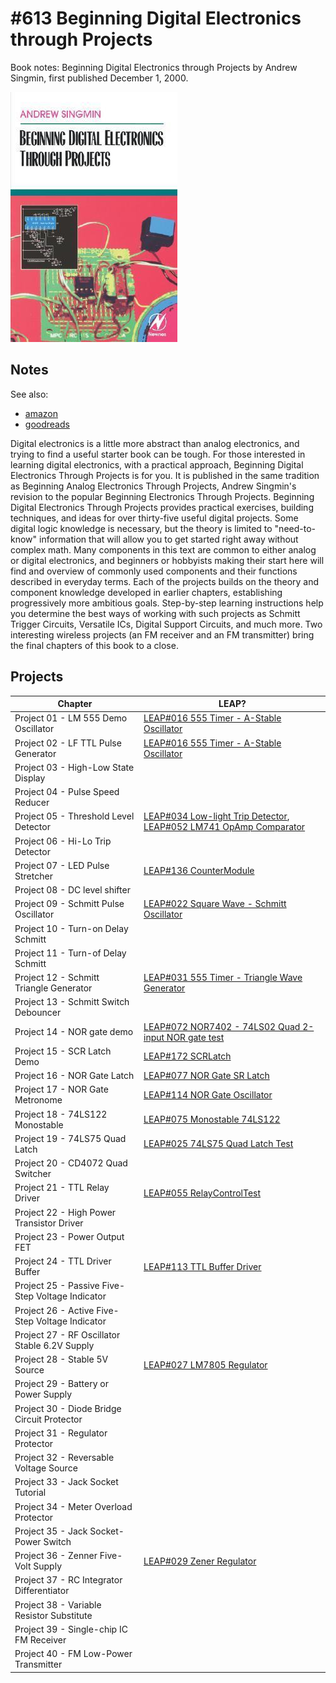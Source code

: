 # #613 Beginning Digital Electronics through Projects

Book notes: Beginning Digital Electronics through Projects by Andrew Singmin, first published December 1, 2000.

[![Build](./assets/beginning-digital-electronics-through-projects_build.jpg?raw=true)](https://amzn.to/4hrP7BC)

## Notes

See also:

* [amazon](https://amzn.to/4hrP7BC)
* [goodreads](https://www.goodreads.com/book/show/1060332.Beginning_Digital_Electronics_through_Projects)

Digital electronics is a little more abstract than analog electronics, and trying to find a useful starter book can be tough. For those interested in learning digital electronics, with a practical approach, Beginning Digital Electronics Through Projects is for you. It is published in the same tradition as Beginning Analog Electronics Through Projects, Andrew Singmin's revision to the popular Beginning Electronics Through Projects. Beginning Digital Electronics Through Projects provides practical exercises, building techniques, and ideas for over thirty-five useful digital projects. Some digital logic knowledge is necessary, but the theory is limited to "need-to-know" information that will allow you to get started right away without complex math. Many components in this text are common to either analog or digital electronics, and beginners or hobbyists making their start here will find and overview of commonly used components and their functions described in everyday terms. Each of the projects builds on the theory and component knowledge developed in earlier chapters, establishing progressively more ambitious goals. Step-by-step learning instructions help you determine the best ways of working with such projects as Schmitt Trigger Circuits, Versatile ICs, Digital Support Circuits, and much more. Two interesting wireless projects (an FM receiver and an FM transmitter) bring the final chapters of this book to a close.

## Projects

| Chapter                                                       | LEAP? |
|---------------------------------------------------------------|-------|
| Project 01 - LM 555 Demo Oscillator                           | [LEAP#016 555 Timer - A-Stable Oscillator](../../Electronics101/555Timer/AstableOscillator/) |
| Project 02 - LF TTL Pulse Generator                           | [LEAP#016 555 Timer - A-Stable Oscillator](../../Electronics101/555Timer/AstableOscillator/) |
| Project 03 - High-Low State Display                           |       |
| Project 04 - Pulse Speed Reducer                              |       |
| Project 05 - Threshold Level Detector                         | [LEAP#034 Low-light Trip Detector](../../Electronics101/LDR/Comparator/), [LEAP#052 LM741 OpAmp Comparator](../../Electronics101/Comparator741/) |
| Project 06 - Hi-Lo Trip Detector                              |       |
| Project 07 - LED Pulse Stretcher                              | [LEAP#136 CounterModule](../../playground/CounterModule/) |
| Project 08 - DC level shifter                                 |       |
| Project 09 - Schmitt Pulse Oscillator                         | [LEAP#022 Square Wave - Schmitt Oscillator](../../Electronics101/Oscillators/SchmittOscillator/) |
| Project 10 - Turn-on Delay Schmitt                            |       |
| Project 11 - Turn-of Delay Schmitt                            |       |
| Project 12 - Schmitt Triangle Generator                       | [LEAP#031 555 Timer - Triangle Wave Generator](../../Electronics101/555Timer/TriangleWaveGen/) |
| Project 13 - Schmitt Switch Debouncer                         |       |
| Project 14 - NOR gate demo                                    | [LEAP#072 NOR7402 - 74LS02 Quad 2-input NOR gate test](../../Electronics101/NOR7402/) |
| Project 15 - SCR Latch Demo                                   | [LEAP#172 SCRLatch](../../Electronics101/SCRLatch/) |
| Project 16 - NOR Gate Latch                                   | [LEAP#077 NOR Gate SR Latch](../../Electronics101/DigitalLogic/SRLatchWithNorGates/) |
| Project 17 - NOR Gate Metronome                               | [LEAP#114 NOR Gate Oscillator](../../Electronics101/Oscillators/NORGateOscillator/) |
| Project 18 - 74LS122 Monostable                               | [LEAP#075 Monostable 74LS122](../../Electronics101/Monostable122/) |
| Project 19 - 74LS75 Quad Latch                                | [LEAP#025 74LS75 Quad Latch Test](../../Electronics101/QuadLatch/) |
| Project 20 - CD4072 Quad Switcher                             |       |
| Project 21 - TTL Relay Driver                                 | [LEAP#055 RelayControlTest](../../playground/RelayControlTest/) |
| Project 22 - High Power Transistor Driver                     |       |
| Project 23 - Power Output FET                                 |       |
| Project 24 - TTL Driver Buffer                                | [LEAP#113 TTL Buffer Driver](../../Electronics101/TTLBufferDriver/) |
| Project 25 - Passive Five-Step Voltage Indicator              |       |
| Project 26 - Active Five-Step Voltage Indicator               |       |
| Project 27 - RF Oscillator Stable 6.2V Supply                 |       |
| Project 28 - Stable 5V Source                                 |  [LEAP#027 LM7805 Regulator](../../Electronics101/Power/LinearRegulators/LM7805/) |
| Project 29 - Battery or Power Supply                          |       |
| Project 30 - Diode Bridge Circuit Protector                   |       |
| Project 31 - Regulator Protector                              |       |
| Project 32 - Reversable Voltage Source                        |       |
| Project 33 - Jack Socket Tutorial                             |       |
| Project 34 - Meter Overload Protector                         |       |
| Project 35 - Jack Socket-Power Switch                         |       |
| Project 36 - Zenner Five-Volt Supply                          | [LEAP#029 Zener Regulator](../../Electronics101/Power/LinearRegulators/Zener/) |
| Project 37 - RC Integrator Differentiator                     |       |
| Project 38 - Variable Resistor Substitute                     |       |
| Project 39 - Single-chip IC FM Receiver                       |       |
| Project 40 - FM Low-Power Transmitter                         |       |
